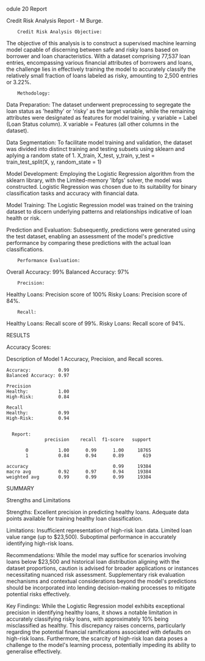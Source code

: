 odule 20 Report


Credit Risk Analysis Report - M Burge.


        Credit Risk Analysis Objective:

The objective of this analysis is to construct a supervised machine learning model capable of discerning between safe and risky loans based on borrower and loan characteristics. With a dataset comprising 77,537 loan entries, encompassing various financial attributes of borrowers and loans, the challenge lies in effectively training the model to accurately classify the relatively small fraction of loans labeled as risky, amounting to 2,500 entries or 3.22%.

        Methodology:

Data Preparation: The dataset underwent preprocessing to segregate the loan status as 'healthy' or 'risky' as the target variable, while the remaining attributes were designated as features for model training.
y variable = Label (Loan Status column).
X variable = Features (all other columns in the dataset).

Data Segmentation: To facilitate model training and validation, the dataset was divided into distinct training and testing subsets using sklearn and aplying a random state of 1.
X_train, X_test, y_train, y_test = train_test_split(X, y, random_state = 1)

Model Development: Employing the Logistic Regression algorithm from the sklearn library, with the Limited-memory 'lbfgs' solver, the model was constructed. Logistic Regression was chosen due to its suitability for binary classification tasks and accuracy with financial data.

Model Training: The Logistic Regression model was trained on the training dataset to discern underlying patterns and relationships indicative of loan health or risk.

Prediction and Evaluation: Subsequently, predictions were generated using the test dataset, enabling an assessment of the model's predictive performance by comparing these predictions with the actual loan classifications.

        Performance Evaluation:

Overall Accuracy: 99%
Balanced Accuracy: 97%

        Precision:
Healthy Loans: Precision score of 100%
Risky Loans:   Precision score of 84%.

        Recall:
Healthy Loans: Recall score of 99%.
Risky Loans:   Recall score of 94%.


RESULTS

Accuracy Scores:

Description of Model 1 Accuracy, Precision, and Recall scores.

    Accuracy:          0.99
    Balanced Accuracy: 0.97
    
    Precision
    Healthy:           1.00
    High-Risk:         0.84
    
    Recall
    Healthy:           0.99
    High-Risk:         0.94
    
    
      Report:
                  precision    recall  f1-score   support

           0           1.00      0.99      1.00     18765
           1           0.84      0.94      0.89       619

    accuracy                               0.99     19384
    macro avg          0.92      0.97      0.94     19384
    weighted avg       0.99      0.99      0.99     19384




SUMMARY

Strengths and Limitations

Strengths:
Excellent precision in predicting healthy loans.
Adequate data points available for training healthy loan classification.

Limitations:
Insufficient representation of high-risk loan data.
Limited loan value range (up to $23,500).
Suboptimal performance in accurately identifying high-risk loans.

Recommendations:
While the model may suffice for scenarios involving loans below $23,500 and historical loan distribution aligning with the dataset proportions, caution is advised for broader applications or instances necessitating nuanced risk assessment. Supplementary risk evaluation mechanisms and contextual considerations beyond the model's predictions should be incorporated into lending decision-making processes to mitigate potential risks effectively. 

Key Findings:
While the Logistic Regression model exhibits exceptional precision in identifying healthy loans, it shows a notable limitation in accurately classifying risky loans, with approximately 10% being misclassified as healthy. This discrepancy raises concerns, particularly regarding the potential financial ramifications associated with defaults on high-risk loans. Furthermore, the scarcity of high-risk loan data poses a challenge to the model's learning process, potentially impeding its ability to generalise effectively.
